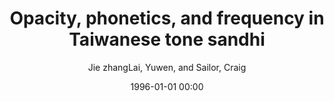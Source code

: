 ---
layout: post
title: Opacity, phonetics, and frequency in Taiwanese tone sandhi

date: 1996-01-01 00:00
author: Jie zhangLai, Yuwen, and Sailor, Craig
tags: ["frequency","maximum entropy","opacity","productivity","tone sandhi"]
journal: Current issues in unity and diversity of languagesCollection of papers selected from the 18th International Congress of Linguists

year: 2009
---
